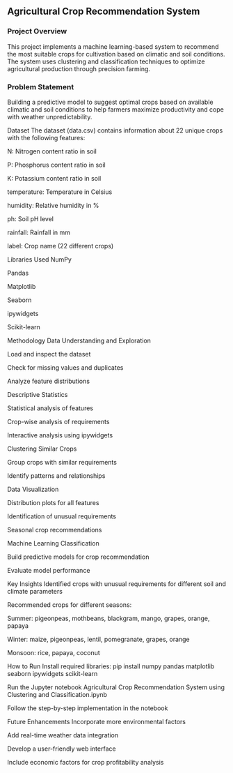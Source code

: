 ## Agricultural Crop Recommendation System
### Project Overview
This project implements a machine learning-based system to recommend the most suitable crops for cultivation based on climatic and soil conditions. The system uses clustering and classification techniques to optimize agricultural production through precision farming.

### Problem Statement
Building a predictive model to suggest optimal crops based on available climatic and soil conditions to help farmers maximize productivity and cope with weather unpredictability.

Dataset
The dataset (data.csv) contains information about 22 unique crops with the following features:

N: Nitrogen content ratio in soil

P: Phosphorus content ratio in soil

K: Potassium content ratio in soil

temperature: Temperature in Celsius

humidity: Relative humidity in %

ph: Soil pH level

rainfall: Rainfall in mm

label: Crop name (22 different crops)

Libraries Used
NumPy

Pandas

Matplotlib

Seaborn

ipywidgets

Scikit-learn

Methodology
Data Understanding and Exploration

Load and inspect the dataset

Check for missing values and duplicates

Analyze feature distributions

Descriptive Statistics

Statistical analysis of features

Crop-wise analysis of requirements

Interactive analysis using ipywidgets

Clustering Similar Crops

Group crops with similar requirements

Identify patterns and relationships

Data Visualization

Distribution plots for all features

Identification of unusual requirements

Seasonal crop recommendations

Machine Learning Classification

Build predictive models for crop recommendation

Evaluate model performance

Key Insights
Identified crops with unusual requirements for different soil and climate parameters

Recommended crops for different seasons:

Summer: pigeonpeas, mothbeans, blackgram, mango, grapes, orange, papaya

Winter: maize, pigeonpeas, lentil, pomegranate, grapes, orange

Monsoon: rice, papaya, coconut

How to Run
Install required libraries: pip install numpy pandas matplotlib seaborn ipywidgets scikit-learn

Run the Jupyter notebook Agricultural Crop Recommendation System using Clustering and Classification.ipynb

Follow the step-by-step implementation in the notebook

Future Enhancements
Incorporate more environmental factors

Add real-time weather data integration

Develop a user-friendly web interface

Include economic factors for crop profitability analysis

